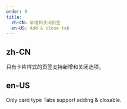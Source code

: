 ```yaml
---
order: 9
title:
  zh-CN: 新增和关闭页签
  en-US: Add & close tab
---
```


## zh-CN

只有卡片样式的页签支持新增和关闭选项。

## en-US

Only card type Tabs support adding & closable.


